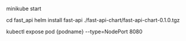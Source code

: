 minikube start

cd fast_api
helm install fast-api ./fast-api-chart/fast-api-chart-0.1.0.tgz 

kubectl expose pod {podname} --type=NodePort 8080

